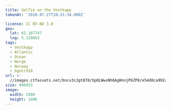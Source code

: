 ```yaml
---
title: Selfie on the Vestkapp
takenAt: '2018-07-27T10:31:34.000Z'

license: CC BY-ND 3.0
geo:
  lat: 62.187747
  lng: 5.129663
tags:
  - Vestkapp
  - Atlantic
  - Ocean
  - Norge
  - Norway
  - bgotrd18
url: >-
  //images.ctfassets.net/bncv3c2gt878/XpQLWwxNh6AgHnnjP6ZP8/e54d8ca992abc9cc9834e696987b35e5/selfie-on-the-vestkapp_42051129870_o
size: 946933
image:
  width: 2500
  height: 1406
---
```

